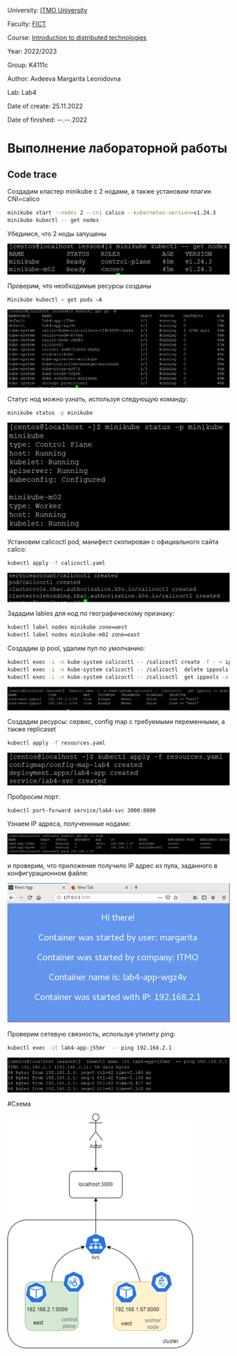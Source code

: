 University: [ITMO University](https://itmo.ru/ru/)

Faculty: [FICT](https://fict.itmo.ru)

Course: [Introduction to distributed technologies](https://github.com/itmo-ict-faculty/introduction-to-distributed-technologies)

Year: 2022/2023

Group: K4111c

Author: Avdeeva Margarita Leonidovna

Lab: Lab4

Date of create: 25.11.2022

Date of finished: --.--.2022

# Выполнение лабораторной работы

## Code trace

Создадим кластер minikube с 2 нодами, а также установим плагин CNI=calico 

```bash
minikube start --nodes 2 --cni calico --kubernetes-version=v1.24.3
minikube kubectl -- get nodes
```
Убедимся, что 2 ноды запущены

![result1](https://github.com/blackberry22/2022_2023-introduction_to_distributed_technologies-k4111c-avdeeva_ml/blob/main/labs/lab4/lab4_1.png)

Проверим, что необходимые ресурсы созданы

```bash
Minikube kubectl – get pods –A
```
![result2](https://github.com/blackberry22/2022_2023-introduction_to_distributed_technologies-k4111c-avdeeva_ml/blob/main/labs/lab4/lab4_2.png)

Статус нод можно узнать, используя следующую команду:

```bash
minikube status -p minikube
```
![result3](https://github.com/blackberry22/2022_2023-introduction_to_distributed_technologies-k4111c-avdeeva_ml/blob/main/labs/lab4/lab4_3.png)

Установим calicoctl pod, манифест скопирован с официального сайта calico:

```bash
kubectl apply -f calicoctl.yaml
```
![result4](https://github.com/blackberry22/2022_2023-introduction_to_distributed_technologies-k4111c-avdeeva_ml/blob/main/labs/lab4/lab4_4.PNG)

Зададим lables для нод по географическому признаку:

```bash
kubectl label nodes minikube zone=west
kubectl label nodes minikube-m02 zone=east
```

Создадим ip pool, удалим пул по умолчанию:

```bash
kubectl exec -i -n kube-system calicoctl -- /calicoctl create -f - < ip_pool.yaml
kubectl exec -i -n kube-system calicoctl -- /calicoctl  delete ippools default-ipv4-ippool
kubectl exec -i -n kube-system calicoctl -- /calicoctl  get ippools -o wide
```
![result5](https://github.com/blackberry22/2022_2023-introduction_to_distributed_technologies-k4111c-avdeeva_ml/blob/main/labs/lab4/lab4_5.png)

Создадим ресурсы: сервис, config map с требуемыми переменными, а также replicaset

```bash
kubectl apply -f resources.yaml
```
![result6](https://github.com/blackberry22/2022_2023-introduction_to_distributed_technologies-k4111c-avdeeva_ml/blob/main/labs/lab4/lab4_6.png)

Пробросим порт:

```bash
kubectl port-forward service/lab4-svc 3000:8000
```
Узнаем IP адреса, полученнные нодами:

![result7](https://github.com/blackberry22/2022_2023-introduction_to_distributed_technologies-k4111c-avdeeva_ml/blob/main/labs/lab4/lab4_7.png)

и проверим, что приложение получило IP адрес из пула, заданного в конфигурационном файле:

![result8](https://github.com/blackberry22/2022_2023-introduction_to_distributed_technologies-k4111c-avdeeva_ml/blob/main/labs/lab4/lab4_8.png)

Проверим сетевую связность, используя утилиту ping:

```bash
kubectl exec -it lab4-app-j55mr  -- ping 192.168.2.1
```
![result9](https://github.com/blackberry22/2022_2023-introduction_to_distributed_technologies-k4111c-avdeeva_ml/blob/main/labs/lab4/lab4_9.png)

#Схема

![result10](https://github.com/blackberry22/2022_2023-introduction_to_distributed_technologies-k4111c-avdeeva_ml/blob/main/labs/lab4/lab_4shceme.png)


